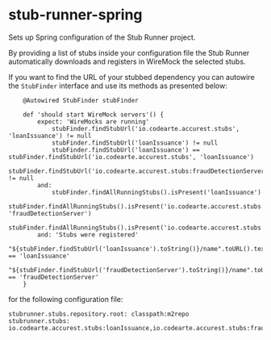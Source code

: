 stub-runner-spring
=======================

Sets up Spring configuration of the Stub Runner project.

By providing a list of stubs inside your configuration file the Stub Runner automatically downloads 
and registers in WireMock the selected stubs.

If you want to find the URL of your stubbed dependency you can autowire the `StubFinder` interface and use
its methods as presented below:

```
	@Autowired StubFinder stubFinder

	def 'should start WireMock servers'() {
		expect: 'WireMocks are running'
			stubFinder.findStubUrl('io.codearte.accurest.stubs', 'loanIssuance') != null
			stubFinder.findStubUrl('loanIssuance') != null
			stubFinder.findStubUrl('loanIssuance') == stubFinder.findStubUrl('io.codearte.accurest.stubs', 'loanIssuance')
			stubFinder.findStubUrl('io.codearte.accurest.stubs:fraudDetectionServer') != null
		and:
			stubFinder.findAllRunningStubs().isPresent('loanIssuance')
			stubFinder.findAllRunningStubs().isPresent('io.codearte.accurest.stubs', 'fraudDetectionServer')
			stubFinder.findAllRunningStubs().isPresent('io.codearte.accurest.stubs:fraudDetectionServer')
		and: 'Stubs were registered'
			"${stubFinder.findStubUrl('loanIssuance').toString()}/name".toURL().text == 'loanIssuance'
			"${stubFinder.findStubUrl('fraudDetectionServer').toString()}/name".toURL().text == 'fraudDetectionServer'
	}
```

for the following configuration file:

```
stubrunner.stubs.repository.root: classpath:m2repo
stubrunner.stubs: io.codearte.accurest.stubs:loanIssuance,io.codearte.accurest.stubs:fraudDetectionServer
```